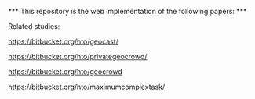 *** This repository is the web implementation of the following papers: ***


Related studies:

https://bitbucket.org/hto/geocast/

https://bitbucket.org/hto/privategeocrowd/

https://bitbucket.org/hto/geocrowd

https://bitbucket.org/hto/maximumcomplextask/
